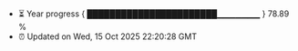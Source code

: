 - ⏳ Year progress { ███████████████████████▁▁▁▁▁▁▁ } 78.89 %
- ⏰ Updated on Wed, 15 Oct 2025 22:20:28 GMT

